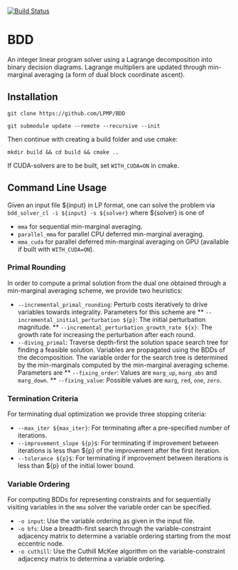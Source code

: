 [![Build Status](https://travis-ci.com/LPMP/BDD.svg?branch=main)](https://travis-ci.com/LPMP/BDD)

# BDD

An integer linear program solver using a Lagrange decomposition into binary decision diagrams. Lagrange multipliers are updated through min-marginal averaging (a form of dual block coordinate ascent).

## Installation

`git clone https://github.com/LPMP/BDD`

`git submodule update --remote --recursive --init`

Then continue with creating a build folder and use cmake:

`mkdir build && cd build && cmake ..`

If CUDA-solvers are to be built, set `WITH_CUDA=ON` in cmake.

## Command Line Usage

Given an input file ${input} in LP format, one can solve the problem via
`bdd_solver_cl -i ${input} -s ${solver}` 
where ${solver} is one of

* `mma` for sequential min-marginal averaging.
* `parallel_mma` for parallel CPU deferred min-marginal averaging.
* `mma_cuda` for parallel deferred min-marginal averaging on GPU (available if built with `WITH_CUDA=ON`).

### Primal Rounding

In order to compute a primal solution from the dual one obtained through a min-marginal averaging scheme, we provide two heuristics:

* `--incremental_primal_rounding`: Perturb costs iteratively to drive variables towards integrality. Parameters for this scheme are
** `--incremental_initial_perturbation ${p}`: The initial perturbation magnitude.
** `--incremental_perturbation_growth_rate ${x}`: The growth rate for increasing the perturbation after each round.
* `--diving_primal`: Traverse depth-first the solution space search tree for finding a feasible solution. Variables are propagated using the BDDs of the decomposition. The variable order for the search tree is determined by the min-marginals computed by the min-marginal averaging scheme. Parameters are
** `--fixing_order`: Values are `marg_up`, `marg_abs` and `marg_down`.
** `--fixing_value`: Possible values are `marg`, `red`, `one`, `zero`.

### Termination Criteria

For terminating dual optimization we provide three stopping criteria:

* `--max_iter ${max_iter}`: For terminating after a pre-specified number of iterations.
* `--improvement_slope ${p}$`: For terminating if improvement between iterations is less than ${p} of the improvement after the first iteration.
* `--tolerance ${p}$`: For terminating if improvement between iterations is less than ${p} of the initial lower bound.

### Variable Ordering

For computing BDDs for representing constraints and for sequentially visiting variables in the `mma` solver the variable order can be specified.

* `-o input`: Use the variable ordering as given in the input file.
* `-o bfs`: Use a breadth-first search through the variable-constraint adjacency matrix to determine a variable ordering starting from the most eccentric node.
* `-o cuthill`: Use the Cuthill McKee algorithm on the variable-constraint adjacency matrix to determina a variable ordering.
